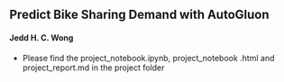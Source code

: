 ## Predict Bike Sharing Demand with AutoGluon
#### Jedd H. C. Wong

- Please find the project_notebook.ipynb, project_notebook .html and project_report.md in the project folder